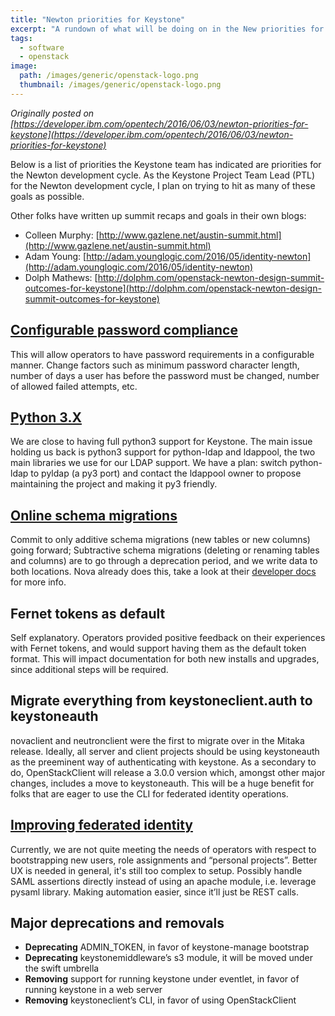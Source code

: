 ```yaml
---
title: "Newton priorities for Keystone"
excerpt: "A rundown of what will be doing on in the New priorities for Keystone"
tags:
  - software
  - openstack
image:
  path: /images/generic/openstack-logo.png
  thumbnail: /images/generic/openstack-logo.png
---
```


_Originally posted on [https://developer.ibm.com/opentech/2016/06/03/newton-priorities-for-keystone](https://developer.ibm.com/opentech/2016/06/03/newton-priorities-for-keystone)_

Below is a list of priorities the Keystone team has indicated are priorities for the Newton development cycle. As the Keystone Project Team Lead (PTL) for the Newton development cycle, I plan on trying to hit as many of these goals as possible.

Other folks have written up summit recaps and goals in their own blogs:

* Colleen Murphy: [http://www.gazlene.net/austin-summit.html](http://www.gazlene.net/austin-summit.html)
* Adam Young: [http://adam.younglogic.com/2016/05/identity-newton](http://adam.younglogic.com/2016/05/identity-newton)
* Dolph Mathews: [http://dolphm.com/openstack-newton-design-summit-outcomes-for-keystone](http://dolphm.com/openstack-newton-design-summit-outcomes-for-keystone)

## [Configurable password compliance](http://specs.openstack.org/openstack/keystone-specs/specs/keystone/newton/pci-dss.html)

This will allow operators to have password requirements in a configurable manner. Change factors such as minimum password character length, number of days a user has before the password must be changed, number of allowed failed attempts, etc.

## [Python 3.X](http://specs.openstack.org/openstack/keystone-specs/specs/keystone/ongoing/python3.html)

We are close to having full python3 support for Keystone. The main issue holding us back is python3 support for python-ldap and ldappool, the two main libraries we use for our LDAP support. We have a plan: switch python-ldap to pyldap (a py3 port) and contact the ldappool owner to propose maintaining the project and making it py3 friendly.

## [Online schema migrations](http://specs.openstack.org/openstack/keystone-specs/specs/keystone/backlog/online-schema-migration.html)

Commit to only additive schema migrations (new tables or new columns) going forward; Subtractive schema migrations (deleting or renaming tables and columns) are to go through a deprecation period, and we write data to both locations. Nova already does this, take a look at their [developer docs](http://docs.openstack.org/developer/nova/upgrade.html#migration-policy) for more info.

## Fernet tokens as default

Self explanatory. Operators provided positive feedback on their experiences with Fernet tokens, and would support having them as the default token format. This will impact documentation for both new installs and upgrades, since additional steps will be required.

## Migrate everything from keystoneclient.auth to keystoneauth

novaclient and neutronclient were the first to migrate over in the Mitaka release. Ideally, all server and client projects should be using keystoneauth as the preeminent way of authenticating with keystone. As a secondary to do, OpenStackClient will release a 3.0.0 version which, amongst other major changes, includes a move to keystoneauth. This will be a huge benefit for folks that are eager to use the CLI for federated identity operations.

## [Improving federated identity](https://review.openstack.org/#/c/324055)

Currently, we are not quite meeting the needs of operators with respect to bootstrapping new users, role assignments and “personal projects”. Better UX is needed in general, it's still too complex to setup. Possibly handle SAML assertions directly instead of using an apache module, i.e. leverage pysaml library. Making automation easier, since it’ll just be REST calls.

## Major deprecations and removals

* **Deprecating** ADMIN_TOKEN, in favor of keystone-manage bootstrap
* **Deprecating** keystonemiddleware’s s3 module, it will be moved under the swift umbrella
* **Removing** support for running keystone under eventlet, in favor of running keystone in a web server
* **Removing** keystoneclient’s CLI, in favor of using OpenStackClient
